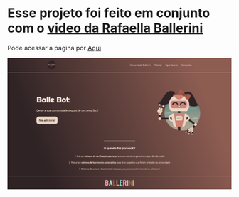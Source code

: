 <h1>Esse projeto foi feito em conjunto com o <a href='https://www.youtube.com/watch?v=llF6vD-RljE'>video da Rafaella Ballerini</a></h1>
<p>Pode acessar a pagina por <a href='https://kaiosantos32.github.io/ballerini_Landing_page-/'> Aqui</a></p>


<img src='assets/img/tela.png'>
